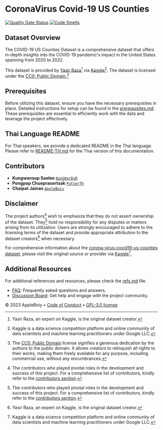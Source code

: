 
# CoronaVirus Covid-19 US Counties

[![Quality Gate Status](https://sonarcloud.io/api/project_badges/measure?project=AppleBoiy_Covid-19US-CS203&metric=alert_status)](https://sonarcloud.io/summary/new_code?id=AppleBoiy_Covid-19US-CS203) [![Code Smells](https://sonarcloud.io/api/project_badges/measure?project=AppleBoiy_Covid-19US-CS203&metric=code_smells)](https://sonarcloud.io/summary/new_code?id=AppleBoiy_Covid-19US-CS203)
## Dataset Overview
The COVID-19 US Counties Dataset is a comprehensive dataset
that offers in-depth insights into the COVID-19 pandemic's impact in the United States spanning from 2020 to 2022.

This dataset is provided by [Yasir Raza](https://www.kaggle.com/yasirabdaali)[^2] via [Kaggle](https://www.kaggle.com/)[^3]. The dataset is licensed under the [CC0: Public Domain.](https://creativecommons.org/publicdomain/zero/1.0/)[^4]

## Prerequisites
Before utilizing this dataset, ensure you have the necessary prerequisites in place.
Detailed instructions for setup can be found in the [prerequisites.md](docs/prerequisites.md).
These prerequisites are essential to efficiently work with the data and leverage the project effectively.
## Thai Language README
For Thai speakers, we provide a dedicated README in the Thai language. Please refer to [README-TH.md](README-TH.md) for the Thai version of this documentation.
## Contributors
- **Kungwansup Saelee** [`KonGKerDvD`](https://github.com/KonGKerDvD)
- **Pongpop Chueprasertsak** [`PutterTh`](https://github.com/PutterTh)
- **Chaipat Jainan** [`AppleBoiy`](https://github.com/AppleBoiy)
## Disclaimer
The project authors[^1] wish to emphasize that they do not assert ownership of the dataset.
They[^1] hold no responsibility for any disputes or matters arising from its utilization.
Users are strongly encouraged to adhere to the licensing terms of the dataset
and provide appropriate attribution to the dataset creators[^2] when necessary.

For comprehensive information about the [corona-virus-covid19-us-counties dataset](https://www.kaggle.com/datasets/yasirabdaali/corona-virus-covid19-us-counties),
please visit the original source or provider via [Kaggle](https://www.kaggle.com)[^3].

## Additional Resources
For additional references and resources, please check the [refs.md](docs/refs.md) file.
- [FAQ](docs/FAQ.md): Frequently asked questions and answers.
- [Discussion Board](https://github.com/AppleBoiy/Covid-19US-CS203/discussions): Get help and engage with the project community.

&copy; 2023 AppleBoiy &bull; [Code of Conduct](CODE_OF_CONDUCT.md) &bull; [GPL-3.0 license](../LICENSE)

[^1]: The contributors who played pivotal roles in the development and success of this project. For a comprehensive list of contributors, kindly refer to the [contributors section](#contributors).
[^2]: Yasir Raza, an expert on Kaggle, is the original dataset creator.
[^3]: Kaggle is a data science competition platform and online community of data scientists and machine learning practitioners under Google LLC.
[^4]: The [CC0: Public Domain](https://creativecommons.org/publicdomain/zero/1.0/) license signifies a generous dedication by the authors to the public domain. It allows creators to relinquish all rights to their works, making them freely available for any purpose, including commercial use, without any encumbrances.

